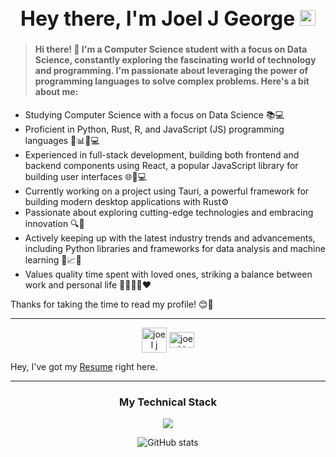 <h1 align="center" style="font-size: 32px;">Hey there, I'm Joel J George <img src="https://media.giphy.com/media/hvRJCLFzcasrR4ia7z/giphy.gif" width="25"></h1>

><h4 align="left"> Hi there! 👋 I'm a Computer Science student with a focus on Data Science, constantly exploring the fascinating world of technology and programming. I'm passionate about leveraging the power of programming languages to solve complex problems. Here's a bit about me:</h4>

- Studying Computer Science with a focus on Data Science 📚💻
- Proficient in Python, Rust, R, and JavaScript (JS) programming languages 🐍📊🌐💻
- Experienced in full-stack development, building both frontend and backend components using React, a popular JavaScript library for building user interfaces 🌐💪💻
- Currently working on a project using Tauri, a powerful framework for building modern desktop applications with Rust⚙️
- Passionate about exploring cutting-edge technologies and embracing innovation 🔍🚀
- Actively keeping up with the latest industry trends and advancements, including Python libraries and frameworks for data analysis and machine learning 🐍📈🧠
- Values quality time spent with loved ones, striking a balance between work and personal life 👨‍👩‍👧‍👦❤️

Thanks for taking the time to read my profile! 😊👋

___

<p align="center">
  <a href="https://dev.to/joeljgeorge" target="blank"><img align="center" src="https://cdn.jsdelivr.net/npm/simple-icons@3.0.1/icons/dev-dot-to.svg" alt="joel j george" height="40" width="40" /></a>
  <a href="https://www.linkedin.com/in/joeljgeorge/" target="blank"><img align="center" src="https://raw.githubusercontent.com/rahuldkjain/github-profile-readme-generator/master/src/images/icons/Social/linked-in-alt.svg" alt="joel j george" height="25" width="40" /></a>
</p>

Hey, I've got my [Resume](https://drive.google.com/file/d/1J3zi1_EQJktHyhd23nxor_GqABLZ9Byi/view?usp=sharing) right here.

___

<h3 align="center">My Technical Stack</h3>

<p align="center">
  <a href="https://drive.google.com/file/d/1J3zi1_EQJktHyhd23nxor_GqABLZ9Byi/view?usp=sharing">
    <img src="https://skillicons.dev/icons?i=tauri,flask,django,react,express,nodejs,tailwind,sass,mongodb,firebase,mysql,rust,python,js,ts,c,r,selenium,wordpress,netlify&perline=6" style="max-width: 100%;">
  </a>

 <p align="center">
    <img src="https://github-readme-stats.vercel.app/api/top-langs?username=JoJosuk&show_icons=true&theme=gruvbox&layout=compact" alt="GitHub stats" />
</p>

 </p>
